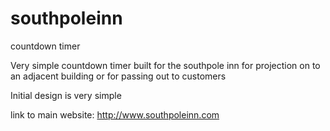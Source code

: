 # southpoleinn
countdown timer


Very simple countdown timer built for the southpole inn for projection on to an adjacent building or for passing out to customers

Initial design is very simple 


link to main website: http://www.southpoleinn.com
